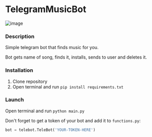 # TelegramMusicBot

![image](https://user-images.githubusercontent.com/90452368/189527606-8f917fd6-5293-4c4f-8292-a97d631c6591.png)

### Description

Simple telegram bot that finds music for you.

Bot gets name of song, finds it, installs, sends to user and deletes it.

### Installation
1) Clone repository
2) Open terminal and run `pip install requirements.txt`

### Launch

Open terminal and run `python main.py`

Don't forget to get a token of your bot and add it to `functions.py`:

```python
bot = telebot.TeleBot('YOUR-TOKEN-HERE')
```
